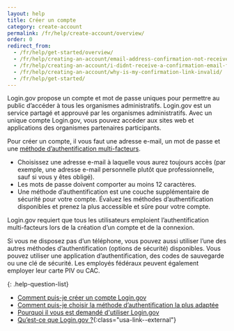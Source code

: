 ```yaml
---
layout: help
title: Créer un compte
category: create-account
permalink: /fr/help/create-account/overview/
order: 0
redirect_from:
  - /fr/help/get-started/overview/
  - /fr/help/creating-an-account/email-address-confirmation-not-received/
  - /fr/help/creating-an-account/i-didnt-receive-a-confirmation-email-from-logingov/
  - /fr/help/creating-an-account/why-is-my-confirmation-link-invalid/
  - /fr/help/get-started/
---
```


Login.gov propose un compte et mot de passe uniques pour permettre au public d’accéder à tous les organismes administratifs. Login.gov est un service partagé et approuvé par les organismes administratifs. Avec un unique compte Login.gov, vous pouvez accéder aux sites web et applications des organismes partenaires participants.

Pour créer un compte, il vous faut une adresse e-mail, un mot de passe et une [méthode d’authentification multi-facteurs](/fr/help/create-account/authentication-methods/).

- Choisissez une adresse e-mail à laquelle vous aurez toujours accès (par exemple, une adresse e-mail personnelle plutôt que professionnelle, sauf si vous y êtes obligé).
- Les mots de passe doivent comporter au moins 12 caractères.
- Une méthode d’authentification est une couche supplémentaire de sécurité pour votre compte. Évaluez les méthodes d’authentification disponibles et prenez la plus accessible et sûre pour votre compte.

Login.gov requiert que tous les utilisateurs emploient l’authentification multi-facteurs lors de la création d’un compte et de la connexion.

Si vous ne disposez pas d’un téléphone, vous pouvez aussi utiliser l’une des autres méthodes d’authentification (options de sécurité) disponibles. Vous pouvez utiliser une application d’authentification, des codes de sauvegarde ou une clé de sécurité. Les employés fédéraux peuvent également employer leur carte PIV ou CAC.

{: .help-question-list}

* [Comment puis-je créer un compte Login.gov](/fr/help/create-account/how-do-i-create-an-account/)
* [Comment puis-je choisir la méthode d’authentification la plus adaptée](/fr/help/create-account/authentication-methods/)
* [Pourquoi il vous est demandé d'utiliser Login.gov](/fr/what-is-login/)
* [Qu’est-ce que Login.gov ?](https://www.youtube.com/watch?v=ayDtFd5Ugyk){:class="usa-link--external"}
